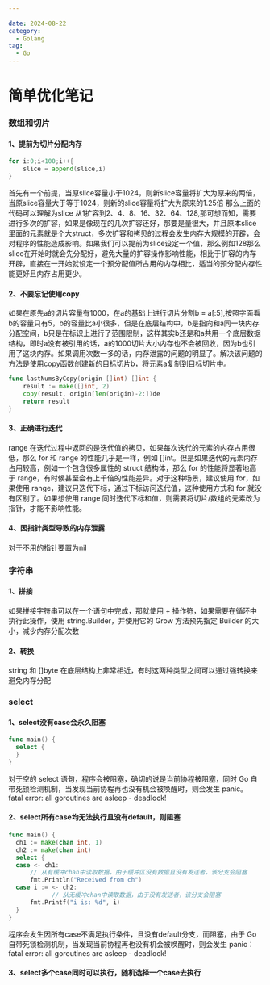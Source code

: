 ```yaml
---
 
date: 2024-08-22
category:
  - Golang
tag:
  - Go
---
```

# 简单优化笔记

### 数组和切片

#### 1、提前为切片分配内存
```go
for i:0;i<100;i++{
    slice = append(slice,i)
}
```
首先有一个前提，当原slice容量小于1024，则新slice容量将扩大为原来的两倍，当原slice容量大于等于1024，则新的slice容量将扩大为原来的1.25倍
那么上面的代码可以理解为slice 从1扩容到2、4、8、16、32、64、128,那可想而知，需要进行多次的扩容，如果是像现在的几次扩容还好，那要是量很大，并且原本slice里面的元素就是个大struct，多次扩容和拷贝的过程会发生内存大规模的开辟，会对程序的性能造成影响。如果我们可以提前为slice设定一个值，那么例如128那么slice在开始时就会先分配好，避免大量的扩容操作影响性能，相比于扩容的内存开辟，直接在一开始就设定一个预分配值所占用的内存相比，适当的预分配内存性能更好且内存占用更少。

#### 2、不要忘记使用copy
如果在原先a的切片容量有1000，在a的基础上进行切片分割b = a[:5],按照字面看b的容量只有5，b的容量比a小很多，但是在底层结构中，b是指向和a同一块内存分配空间，b只是在标识上进行了范围限制，这样其实b还是和a共用一个底层数据结构，即时a没有被引用的话，a的1000切片大小内存也不会被回收，因为b也引用了这块内存。如果调用次数一多的话，内存泄露的问题的明显了。解决该问题的方法是使用copy函数创建新的目标切片b，将元素a复制到目标切片中。
```go
func lastNumsByCopy(origin []int) []int {
	result := make([]int, 2)
	copy(result, origin[len(origin)-2:])de
	return result
}
```

#### 3、正确进行迭代
range 在迭代过程中返回的是迭代值的拷贝，如果每次迭代的元素的内存占用很低，那么 for 和 range 的性能几乎是一样，例如 []int。但是如果迭代的元素内存占用较高，例如一个包含很多属性的 struct 结构体，那么 for 的性能将显著地高于 range，有时候甚至会有上千倍的性能差异。对于这种场景，建议使用 for，如果使用 range，建议只迭代下标，通过下标访问迭代值，这种使用方式和 for 就没有区别了。如果想使用 range 同时迭代下标和值，则需要将切片/数组的元素改为指针，才能不影响性能。

#### 4、因指针类型导致的内存泄露
对于不用的指针要置为nil

### 字符串

#### 1、拼接
如果拼接字符串可以在一个语句中完成，那就使用 + 操作符，如果需要在循环中执行此操作，使用 string.Builder，并使用它的 Grow 方法预先指定 Builder 的大小，减少内存分配次数

#### 2、转换
string 和 []byte 在底层结构上非常相近，有时这两种类型之间可以通过强转换来避免内存分配


### select

#### 1、select没有case会永久阻塞
```go
func main() {
  select {
  }
}
```
对于空的 select 语句，程序会被阻塞，确切的说是当前协程被阻塞，同时 Go 自带死锁检测机制，当发现当前协程再也没有机会被唤醒时，则会发生 panic。
fatal error: all goroutines are asleep - deadlock!

#### 2、select所有case均无法执行且没有default，则阻塞
```go
func main() {
  ch1 := make(chan int, 1)
  ch2 := make(chan int)
  select {
  case <- ch1:
      // 从有缓冲chan中读取数据，由于缓冲区没有数据且没有发送者，该分支会阻塞
      fmt.Println("Received from ch")
  case i := <- ch2:
            // 从无缓冲chan中读取数据，由于没有发送者，该分支会阻塞
      fmt.Printf("i is: %d", i)
  }
}
```
程序会发生因所有case不满足执行条件，且没有default分支，而阻塞，由于 Go 自带死锁检测机制，当发现当前协程再也没有机会被唤醒时，则会发生 panic：fatal error: all goroutines are asleep - deadlock!

#### 3、select多个case同时可以执行，随机选择一个case去执行